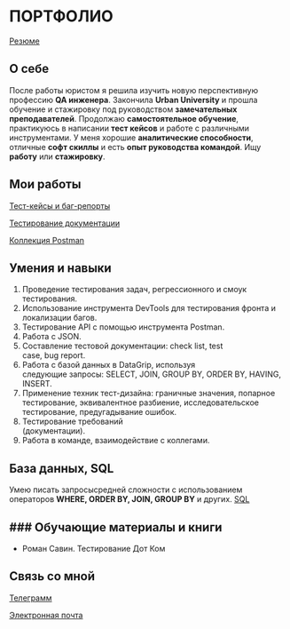 # ПОРТФОЛИО
[Резюме](https://drive.google.com/file/d/1tSEciYFk29_RGomjjS5bP8PS1pZ_dnhM/view?usp=sharing)
## О себе
После  работы юристом я решила изучить новую перспективную профессию **QA инженера**. Закончила **Urban University** и прошла обучение и стажировку под руководством **замечательных преподавателей**. Продолжаю **самостоятельное обучение**, практикуюсь в написании **тест кейсов** и работе с различными инструментами. У меня хорошие **аналитические способности**, отличные **софт скиллы** и есть **опыт руководства командой**. Ищу **работу** или **стажировку**. 

## Мои работы
[Тест-кейсы и баг-репорты](https://docs.google.com/spreadsheets/d/1cuKb3ufYIP-iRpKJHiTSCkBNsbBH9hGHLW75ovdoxiU/edit?usp=sharing)

[Тестирование документации](https://docs.google.com/document/d/1dOm15H3ZT1zrl1r6nP7_Muf99eFStWIDj5WcW1V68Jg/edit?usp=sharing)

[Коллекция Postman](https://drive.google.com/file/d/1kIFcj1Q_WJdON1_312txp_vD9Ws0mIvo/view?usp=sharing)

## Умения и навыки

 1. Проведение тестирования задач, регрессионного и смоук тестирования.    
 2. Использование инструмента DevTools для тестирования фронта и   
    локализации багов.     
 3. Тестирование API с помощью инструмента Postman.     
 4. Работа с JSON. 
 5. Составление тестовой документации: check list, test  
    case, bug report.     
 6. Работа с базой данных в DataGrip, используя   
    следующие запросы: SELECT, JOIN, GROUP BY, ORDER BY, HAVING, INSERT. 
 7. Применение техник тест-дизайна: граничные значения, попарное   
    тестирование, эквивалентное разбиение, исследовательское   
    тестирование, предугадывание ошибок.  
 8. Тестирование требований   
    (документации). 
 9. Работа в команде, взаимодействие с коллегами.

## База данных, SQL
Умею писать запросысредней сложности с использованием операторов **WHERE, ORDER BY, JOIN, GROUP BY** и других.
[SQL ](https://sql-academy.org/ru/trainer)

## ### Обучающие материалы и книги

-   Роман Савин. Тестирование Дот Ком

## Связь со мной

[Телеграмм](https://t.me/juliyakononenko)


[Электронная почта](juliya708@rambler.ru)

